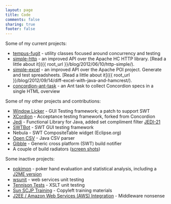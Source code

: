 ```yaml
---
layout: page
title: Code
comments: false
sharing: true
footer: false
---
```

Some of my current projects:

* [tempus-fugit](http://tempusfugitlibrary.org/) - utility classes focused around concurrency and testing
* [simple-http](https://github.com/tobyweston/simple-http) - an improved API over the Apache HC HTTP library. [Read a little about it]({{ root_url }}/blog/2012/06/10/http-simple/).
* [simple-excel](https://github.com/tobyweston/simple-excel) - an improved API over the Apache POI project. Generate and test spreadsheets. [Read a little about it]({{ root_url }}/blog/2012/09/14/diff-excel-with-java-and-hamcrest/).
* [concordion-ant-task](http://badrobot.googlecode.com/svn/trunk/bad.robot/concordion-ant-task/manual/Overview.html) - an Ant task to collect Concordion specs in a single HTML overview


Some of my other projects and contributions:

* [Window Licker](http://code.google.com/p/windowlicker/) - GUI Testing framework; a patch to support SWT
* [XCordion](http://code.google.com/p/xcordion/) - Acceptance testing framework, forked from Concordion
* [Jedi](http://jedi.codehaus.org/) - Functional Library for Java, added set compliment filter [JEDI-21](http://jira.codehaus.org/browse/JEDI-21)
* [SWTBot](http://www.eclipse.org/swtbot/) - SWT GUI testing framework
* Nebula - SWT CompositeTable widget (Eclipse.org)
* [Open CSV](http://opencsv.sourceforge.net/) - Java CSV parser
* [Gibble](http://code.google.com/p/gibble) - Generic cross platform (SWT) build notifier
* A couple of build radiators ([screen shots](builds.html))

Some inactive projects:

* [pokimon](http://sourceforge.net/projects/pokimon) - poker hand evaluation and statistical analysis, including a [J2ME version](pokimon.html)
* [wsunit](https://wsunit.dev.java.net/) - web services unit testing
* [Tennison Tests](http://tennison-tests.sourceforge.net/index.html) - XSLT unit testing
* [Sun SCJP Training](http://sourceforge.net/projects/scjp-course) - Copyleft training materials
* [J2EE / Amazon Web Services (AWS) Integration](http://sourceforge.net/projects/awsintegration) - Middleware nonsense